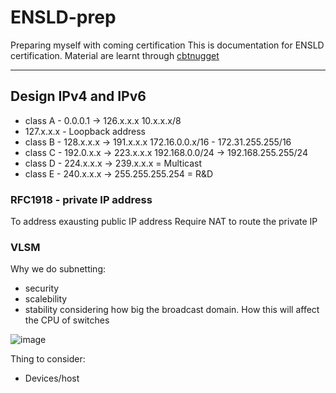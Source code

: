 # ENSLD-prep
Preparing myself with coming certification
This is documentation for ENSLD certification.
Material are learnt through [cbtnugget](https://www.cbtnuggets.com/it-training/cisco/300-420-ensld)

---

## Design IPv4 and IPv6

* class A - 0.0.0.1 -> 126.x.x.x 
  10.x.x.x/8
* 127.x.x.x - Loopback address
* class B - 128.x.x.x -> 191.x.x.x
  172.16.0.0.x/16 - 172.31.255.255/16
* class C - 192.0.x.x -> 223.x.x.x 
  192.168.0.0/24 -> 192.168.255.255/24
* class D - 224.x.x.x -> 239.x.x.x = Multicast
* class E - 240.x.x.x -> 255.255.255.254 = R&D

### RFC1918 - private IP address
To address exausting public IP address
Require NAT to route the private IP

### VLSM
Why we do subnetting: 
* security
* scalebility
* stability
considering how big the broadcast domain. How this will affect the CPU of switches

![image](https://user-images.githubusercontent.com/83261924/211432770-3730c401-8c1a-4665-a4c0-8425719b6004.png)


Thing to consider:
* Devices/host


